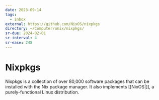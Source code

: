 ```yaml
---
date: 2023-09-14
tags:
  - inbox
external: https://github.com/NixOS/nixpkgs
directory: ~/Computer/unix/nixpkgs/
sr-due: 2024-02-01
sr-interval: 4
sr-ease: 248
---
```


# Nixpkgs

Nixpkgs is a collection of over 80,000 software packages that can be installed
with the Nix package manager. It also implements [[NixOS|]], a purely-functional
Linux distribution.
